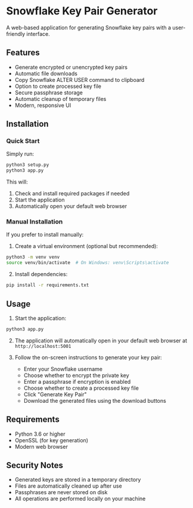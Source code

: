 # Snowflake Key Pair Generator

A web-based application for generating Snowflake key pairs with a user-friendly interface.

## Features
- Generate encrypted or unencrypted key pairs
- Automatic file downloads
- Copy Snowflake ALTER USER command to clipboard
- Option to create processed key file
- Secure passphrase storage
- Automatic cleanup of temporary files
- Modern, responsive UI

## Installation

### Quick Start
Simply run:
```bash
python3 setup.py
python3 app.py
```
This will:
1. Check and install required packages if needed
2. Start the application
3. Automatically open your default web browser

### Manual Installation
If you prefer to install manually:

1. Create a virtual environment (optional but recommended):
```bash
python3 -m venv venv
source venv/bin/activate  # On Windows: venv\Scripts\activate
```

2. Install dependencies:
```bash
pip install -r requirements.txt
```

## Usage

1. Start the application:
```bash
python3 app.py
```

2. The application will automatically open in your default web browser at `http://localhost:5001`

3. Follow the on-screen instructions to generate your key pair:
   - Enter your Snowflake username
   - Choose whether to encrypt the private key
   - Enter a passphrase if encryption is enabled
   - Choose whether to create a processed key file
   - Click "Generate Key Pair"
   - Download the generated files using the download buttons

## Requirements
- Python 3.6 or higher
- OpenSSL (for key generation)
- Modern web browser

## Security Notes
- Generated keys are stored in a temporary directory
- Files are automatically cleaned up after use
- Passphrases are never stored on disk
- All operations are performed locally on your machine
